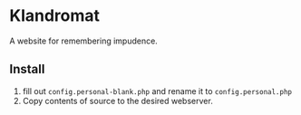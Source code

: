 # Klandromat
A website for remembering impudence.


## Install
1. fill out `config.personal-blank.php` and rename it to `config.personal.php`
2. Copy contents of source to the desired webserver.
